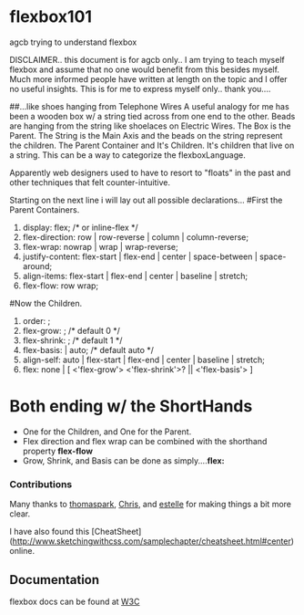 # flexbox101
agcb trying to understand flexbox



DISCLAIMER.. this document is for agcb only.. I am
trying to teach myself flexbox and assume that no one
would benefit from this besides myself. Much more informed
people have written at length on the topic and I offer no useful
insights. 
This is for me to express myself only..
thank you....

##...like shoes hanging from Telephone Wires
A useful analogy for me has been a wooden box w/ a 
string tied across from one end to the other.
Beads are hanging from the string like shoelaces on Electric Wires. 
The Box is the Parent.
The String is the Main Axis and the
beads on the string represent the children.
The Parent Container and It's Children.
It's children that live on a string.
This can be a way to categorize the flexboxLanguage. 

Apparently web designers used to have to resort to "floats"
in the past and other techniques that felt counter-intuitive.


Starting on the next line i will lay out all possible declarations...
#First the Parent Containers.
<ol>
<li>display: flex; /* or inline-flex */</li>
<li>flex-direction: row | row-reverse | column | column-reverse;</li>
<li>flex-wrap: nowrap | wrap | wrap-reverse;</li>

<li>justify-content: flex-start | flex-end | center | space-between | space-around;</li>
<li>align-items: flex-start | flex-end | center | baseline | stretch;</li>
<li>flex-flow: row wrap;</li>
</ol>

#Now the Children.
<ol>
	<li>order: <integer>;</li>
	<li>flex-grow: <number>; /* default 0 */</li>
	<li>flex-shrink: <number>; /* default 1 */</li>
	<li>flex-basis: <length> | auto; /* default auto */</li>
	<li> align-self: auto | flex-start | flex-end | center | baseline | stretch;</li>
	<li>flex: none | [ <'flex-grow'> <'flex-shrink'>? || <'flex-basis'> ]</li>

</ol>

# Both ending w/ the ShortHands
<ul>
	<li>One for the Children, and One for the Parent.</li>
	<li>Flex direction and flex wrap can be combined with the shorthand property <b>flex-flow</b></li>
	<li>Grow, Shrink, and Basis can be done as simply....<b>flex:</b></li>
</ul>



### Contributions
Many thanks to [thomaspark](https://github.com/thomaspark/flexboxfroggy), [Chris](https://css-tricks.com/snippets/css/a-guide-to-flexbox/), and [estelle](https://github.com/estelle) for making things a bit more clear.

I have also found this [CheatSheet] (http://www.sketchingwithcss.com/samplechapter/cheatsheet.html#center) online.



## Documentation
flexbox docs can be found at [W3C](https://www.w3.org/TR/css-flexbox-1/)



